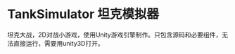 <!--
 * @Description: In User Settings Edit
 * @Author: your name
 * @Date: 2019-06-29 11:00:02
 * @LastEditTime: 2019-10-09 16:51:24
 * @LastEditors: Please set LastEditors
 -->
# TankSimulator 坦克模拟器
坦克大战，2D对战小游戏，使用Unity游戏引擎制作。只包含源码和必要组件，无法直接运行，需要用unity3D打开。
